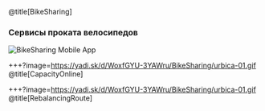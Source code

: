 @title[BikeSharing]
### Сервисы проката велосипедов

![BikeSharing Mobile App](https://yadi.sk/d/WoxfGYU-3YAWru/BikeSharing/bikesharing-01.png)

+++?image=https://yadi.sk/d/WoxfGYU-3YAWru/BikeSharing/urbica-01.gif
@title[CapacityOnline]

+++?image=https://yadi.sk/d/WoxfGYU-3YAWru/BikeSharing/urbica-01.gif
@title[RebalancingRoute]
